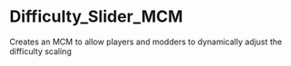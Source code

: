 # Difficulty_Slider_MCM
Creates an MCM to allow players and modders to dynamically adjust the difficulty scaling
